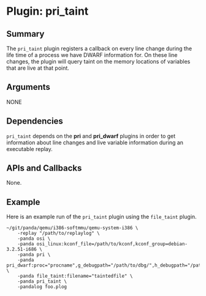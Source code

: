 Plugin: pri_taint
===========

Summary
-------

The `pri_taint` plugin registers a callback on every line change during the life time of a process we have DWARF information for.  On these line changes, the plugin will query taint on the memory locations of variables that are live at that point.

Arguments
---------

NONE

Dependencies
------------

`pri_taint` depends on the **pri** and **pri_dwarf** plugins in order to get information about line changes and live variable information during an executable replay.

APIs and Callbacks
------------------

None.

Example
-------

Here is an example run of the `pri_taint` plugin using the `file_taint` plugin.

    ~/git/panda/qemu/i386-softmmu/qemu-system-i386 \
        -replay "/path/to/replaylog" \
        -panda osi \
        -panda osi_linux:kconf_file=/path/to/kconf,kconf_group=debian-3.2.51-i686 \
        -panda pri \
        -panda pri_dwarf:proc="procname",g_debugpath="/path/to/dbg/",h_debugpath="/path/to/hostdbg" \
        -panda file_taint:filename="taintedfile" \
        -panda pri_taint \
        -pandalog foo.plog

